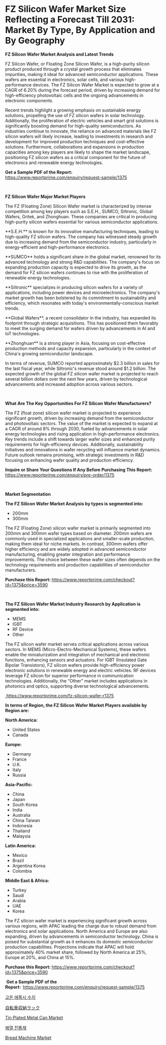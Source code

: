 <p><h1>FZ Silicon Wafer Market Size Reflecting a Forecast Till 2031: Market By Type, By Application and By Geography</h1></p><p><strong>FZ Silicon Wafer Market Analysis and Latest Trends</strong></p>
<p><p>FZ Silicon Wafer, or Floating Zone Silicon Wafer, is a high-purity silicon product produced through a crystal growth process that eliminates impurities, making it ideal for advanced semiconductor applications. These wafers are essential in electronics, solar cells, and various high-performance devices. The FZ Silicon Wafer Market is expected to grow at a CAGR of 6.20% during the forecast period, driven by increasing demand for high-efficiency photovoltaic cells and the ongoing advancements in electronic components. </p><p>Recent trends highlight a growing emphasis on sustainable energy solutions, propelling the use of FZ silicon wafers in solar technology. Additionally, the proliferation of electric vehicles and smart grid solutions is significantly boosting demand for high-quality semiconductors. As industries continue to innovate, the reliance on advanced materials like FZ silicon wafers will likely increase, leading to investments in research and development for improved production techniques and cost-effective solutions. Furthermore, collaborations and expansions in production capacities among key players are likely to shape the market landscape, positioning FZ silicon wafers as a critical component for the future of electronics and renewable energy technologies.</p></p>
<p><strong>Get a Sample PDF of the Report:&nbsp;</strong> <a href="https://www.reportprime.com/enquiry/request-sample/1375">https://www.reportprime.com/enquiry/request-sample/1375</a></p>
<p>&nbsp;</p>
<p><strong>FZ Silicon Wafer Major Market Players</strong></p>
<p><p>The FZ (Floating Zone) Silicon Wafer market is characterized by intense competition among key players such as S.E.H., SUMCO, Siltronic, Global Wafers, Gritek, and Zhonghuan. These companies are critical in producing high-purity silicon wafers essential for various semiconductor applications.</p><p>**S.E.H.** is known for its innovative manufacturing techniques, leading to high-quality FZ silicon wafers. The company has witnessed steady growth due to increasing demand from the semiconductor industry, particularly in energy-efficient and high-performance electronics.</p><p>**SUMCO** holds a significant share in the global market, renowned for its advanced technology and strong R&D capabilities. The company's focus on expanding production capacity is expected to drive its growth, as the demand for FZ silicon wafers continues to rise with the proliferation of renewable energy technologies.</p><p>**Siltronic** specializes in producing silicon wafers for a variety of applications, including power devices and microelectronics. The company's market growth has been bolstered by its commitment to sustainability and efficiency, which resonates with today's environmentally-conscious market trends.</p><p>**Global Wafers**, a recent consolidator in the industry, has expanded its footprint through strategic acquisitions. This has positioned them favorably to meet the surging demand for wafers driven by advancements in AI and IoT technologies.</p><p>**Zhonghuan** is a strong player in Asia, focusing on cost-effective production methods and capacity expansion, particularly in the context of China's growing semiconductor landscape. </p><p>In terms of revenue, SUMCO reported approximately $2.3 billion in sales for the last fiscal year, while Siltronic's revenue stood around $1.2 billion. The expected growth of the global FZ silicon wafer market is projected to reach several billion dollars over the next few years, driven by technological advancements and increased adoption across various sectors.</p></p>
<p>&nbsp;</p>
<p><strong>What Are The Key Opportunities For FZ Silicon Wafer Manufacturers?</strong></p>
<p><p>The FZ (float zone) silicon wafer market is projected to experience significant growth, driven by increasing demand from the semiconductor and photovoltaic sectors. The value of the market is expected to expand at a CAGR of around 8% through 2030, fueled by advancements in solar energy technologies and rising application in high-performance electronics. Key trends include a shift towards larger wafer sizes and enhanced purity requirements for high-efficiency devices. Additionally, sustainability initiatives and innovations in wafer recycling will influence market dynamics. Future outlook remains promising, with strategic investments in R&D focusing on enhancing wafer quality and production efficiency.</p></p>
<p><strong>Inquire or Share Your Questions If Any Before Purchasing This Report:</strong> <a href="https://www.reportprime.com/enquiry/pre-order/1375">https://www.reportprime.com/enquiry/pre-order/1375</a></p>
<p>&nbsp;</p>
<p><strong>Market Segmentation</strong></p>
<p><strong>The FZ Silicon Wafer Market Analysis by types is segmented into:</strong></p>
<p><ul><li>200mm</li><li>300mm</li></ul></p>
<p><p>The FZ (Floating Zone) silicon wafer market is primarily segmented into 200mm and 300mm wafer types based on diameter. 200mm wafers are commonly used in specialized applications and smaller-scale production, making them ideal for niche markets. In contrast, 300mm wafers offer higher efficiency and are widely adopted in advanced semiconductor manufacturing, enabling greater integration and performance improvements. The choice between these wafer sizes often depends on the technology requirements and production capabilities of semiconductor manufacturers.</p></p>
<p><strong>Purchase this Report:&nbsp;</strong><a href="https://www.reportprime.com/checkout?id=1375&price=3590">https://www.reportprime.com/checkout?id=1375&price=3590</a></p>
<p>&nbsp;</p>
<p><strong>The FZ Silicon Wafer Market Industry Research by Application is segmented into:</strong></p>
<p><ul><li>MEMS</li><li>IGBT</li><li>RF Device</li><li>Other</li></ul></p>
<p><p>The FZ silicon wafer market serves critical applications across various sectors. In MEMS (Micro-Electro-Mechanical Systems), these wafers enable the miniaturization and integration of mechanical and electronic functions, enhancing sensors and actuators. For IGBT (Insulated Gate Bipolar Transistors), FZ silicon wafers provide high-efficiency power electronic solutions in renewable energy and electric vehicles. RF devices leverage FZ silicon for superior performance in communication technologies. Additionally, the “Other” market includes applications in photonics and optics, supporting diverse technological advancements.</p></p>
<p><a href="https://www.reportprime.com/fz-silicon-wafer-r1375">&nbsp;https://www.reportprime.com/fz-silicon-wafer-r1375</a></p>
<p><strong>In terms of Region, the FZ Silicon Wafer Market Players available by Region are:</strong></p>
<p>
    <p> <strong> North America: </strong>
        <ul>
            <li>United States</li>
            <li>Canada</li>
        </ul>
        </p> 
    <p> <strong> Europe: </strong>
        <ul>
            <li>Germany</li>
            <li>France</li>
            <li>U.K.</li>
            <li>Italy</li>
            <li>Russia</li>
        </ul>
        </p> 
    <p> <strong> Asia-Pacific: </strong>
        <ul>
            <li>China</li>
            <li>Japan</li>
            <li>South Korea</li>
            <li>India</li>
            <li>Australia</li>
            <li>China Taiwan</li>
            <li>Indonesia</li>
            <li>Thailand</li>
            <li>Malaysia</li>
        </ul>
        </p> 
    <p> <strong> Latin America: </strong>
        <ul>
            <li>Mexico</li>
            <li>Brazil</li>
            <li>Argentina Korea</li>
            <li>Colombia</li>
        </ul>
        </p> 
    <p> <strong> Middle East & Africa: </strong>
        <ul>
            <li>Turkey</li>
            <li>Saudi</li>
            <li>Arabia</li>
            <li>UAE</li>
            <li>Korea</li>
        </ul>
    </p>
    </p>
<p><p>The FZ silicon wafer market is experiencing significant growth across various regions, with APAC leading the charge due to robust demand from electronics and solar applications. North America and Europe are also expanding, driven by advancements in semiconductor technology. China is poised for substantial growth as it enhances its domestic semiconductor production capabilities. Projections indicate that APAC will hold approximately 40% market share, followed by North America at 25%, Europe at 20%, and China at 15%.</p></p>
<p><strong>Purchase this Report: </strong><a href="https://www.reportprime.com/checkout?id=1375&price=3590">https://www.reportprime.com/checkout?id=1375&price=3590</a></p>
<p>&nbsp;<strong>Get a Sample PDF of the Report:&nbsp;&nbsp;</strong><a href="https://www.reportprime.com/enquiry/request-sample/1375">https://www.reportprime.com/enquiry/request-sample/1375</a></p>
<p><strong></strong></p>
<p><p><a href="https://medium.com/@kacrimipp/%EA%B8%80%EB%A1%9C%EB%B2%8C-%EA%B3%A0%EC%98%A8-%EC%97%90%ED%8F%AD%EC%8B%9C-%EC%88%98%EC%A7%80-%EC%82%B0%EC%97%85-%EC%9C%A0%ED%98%95-%EC%9D%91%EC%9A%A9-%EC%8B%9C%EC%9E%A5-%ED%94%8C%EB%A0%88%EC%9D%B4%EC%96%B4-%EC%A7%80%EC%97%AD-%EC%84%B1%EC%9E%A5-%EB%B6%84%EC%84%9D-%EB%B0%8F-%EB%AF%B8%EB%9E%98-%EC%8B%9C%EB%82%98%EB%A6%AC%EC%98%A4-2024-2031-b10622b5a8c8">고온 에폭시 수지</a></p><p><a href="https://medium.com/@tubbs463/%E8%87%AA%E8%BB%A2%E8%BB%8A%E5%8F%8E%E7%B4%8D%E3%83%A9%E3%83%83%E3%82%AF%E5%B8%82%E5%A0%B4%E3%81%AE%E8%A6%8F%E6%A8%A1-%E5%B8%82%E5%A0%B4%E3%82%BB%E3%82%B0%E3%83%A1%E3%83%B3%E3%83%86%E3%83%BC%E3%82%B7%E3%83%A7%E3%83%B3-%E5%B8%82%E5%A0%B4%E5%8B%95%E5%90%91-%E3%81%8A%E3%82%88%E3%81%B3%E6%88%90%E9%95%B7%E5%88%86%E6%9E%90%E4%BA%88%E6%B8%AC2031%E5%B9%B4%E3%81%BE%E3%81%A7-d610775d6a08">自転車収納ラック</a></p><p><a href="https://medium.com/@ashlybednar/global-tin-plated-metal-can-market-landscape-future-trends-and-market-strategic-forecast-19bbcb44b05a">Tin Plated Metal Can Market</a></p><p><a href="https://medium.com/@kacrimipp/%ED%95%B4%EC%97%B4-%EC%A7%84%ED%86%B5%EC%A0%9C-%EC%8B%9C%EC%9E%A5-%EC%A0%84%EB%A7%9D-%EB%B0%8F-%EC%8B%9C%EC%9E%A5-%EC%A0%90%EC%9C%A0%EC%9C%A8-%EB%B6%84%EC%84%9D-%EC%84%B1%EC%9E%A5-%EC%B6%94%EC%84%B8-%EB%B0%8F-%EC%8B%9C%EC%9E%A5-%EC%98%88%EC%B8%A1-2024-2031-707a7453c65f">해열 진통제</a></p><p><a href="https://www.linkedin.com/pulse/market-forecast-global-bread-machine-trends-impact-analysis-suyoe?trackingId=8CaPdh4yQmywXslZCGOCgA%3D%3D">Bread Machine Market</a></p></p>
